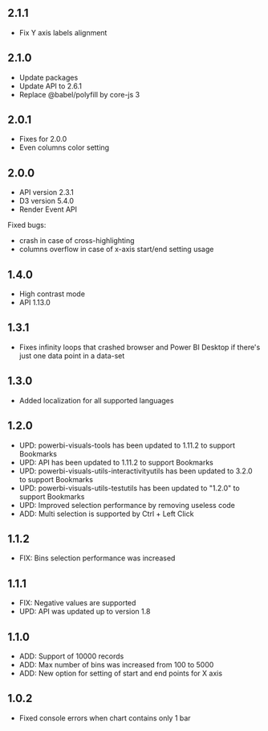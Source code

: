 ## 2.1.1
* Fix Y axis labels alignment

## 2.1.0
* Update packages
* Update API to 2.6.1
* Replace @babel/polyfill by core-js 3

## 2.0.1
* Fixes for 2.0.0
* Even columns color setting

## 2.0.0
* API version 2.3.1
* D3 version 5.4.0
* Render Event API

Fixed bugs:
* crash in case of cross-highlighting
* columns overflow in case of x-axis start/end setting usage

## 1.4.0
* High contrast mode
* API 1.13.0

## 1.3.1
* Fixes infinity loops that crashed browser and Power BI Desktop if there's just one data point in a data-set

## 1.3.0
* Added localization for all supported languages

## 1.2.0
* UPD: powerbi-visuals-tools has been updated to 1.11.2 to support Bookmarks
* UPD: API has been updated to 1.11.2 to support Bookmarks
* UPD: powerbi-visuals-utils-interactivityutils has been updated to 3.2.0 to support Bookmarks
* UPD: powerbi-visuals-utils-testutils has been updated to "1.2.0" to support Bookmarks
* UPD: Improved selection performance by removing useless code
* ADD: Multi selection is supported by Ctrl + Left Click

## 1.1.2
* FIX: Bins selection performance was increased

## 1.1.1
* FIX: Negative values are supported
* UPD: API was updated up to version 1.8

## 1.1.0
* ADD: Support of 10000 records
* ADD: Max number of bins was increased from 100 to 5000
* ADD: New option for setting of start and end points for X axis

## 1.0.2
* Fixed console errors when chart contains only 1 bar